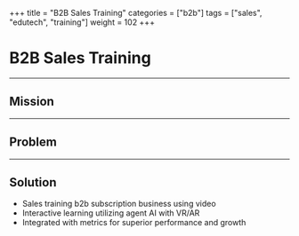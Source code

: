 +++
title = "B2B Sales Training"
categories = ["b2b"]
tags = ["sales", "edutech", "training"]
weight = 102
+++

# B2B Sales Training

---

## Mission

---

## Problem

---

## Solution

- Sales training b2b subscription business using video
- Interactive learning utilizing agent AI with VR/AR
- Integrated with metrics for superior performance and growth
